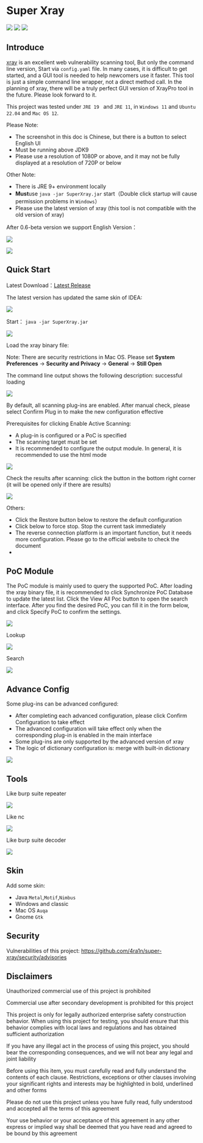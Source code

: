 # Super Xray
[![](https://img.shields.io/github/v/release/4ra1n/super-xray)](https://github.com/4ra1n/super-xray/releases/latest)
![](https://img.shields.io/github/downloads/4ra1n/super-xray/total)
![](https://img.shields.io/badge/Java%20Code%20Lines-4084-orange)

## Introduce

[xray](https://github.com/chaitin/xray) is an excellent web vulnerability scanning tool, But only the command line version, Start via `config.yaml` file. In many cases, it is difficult to get started, and a GUI tool is needed to help newcomers use it faster. This tool is just a simple command line wrapper, not a direct method call. In the planning of xray, there will be a truly perfect GUI version of XrayPro tool in the future. Please look forward to it.

This project was tested under `JRE 19 ` and `JRE 11`, in `Windows 11` and `Ubuntu 22.04` and `Mac OS 12`.

Please Note:
- The screenshot in this doc is Chinese, but there is a button to select English UI
- Must be running above JDK9
- Please use a resolution of 1080P or above, and it may not be fully displayed at a resolution of 720P or below

Other Note:

- There is JRE 9+ environment locally
- **Must**use `java -jar SuperXray.jar` start（Double click startup will cause permission problems in `Windows`）
- Please use the latest version of xray (this tool is not compatible with the old version of xray)

After 0.6-beta version we support English Version：

![](../img/12.png)

![](../img/13.png)

## Quick Start

Latest Download：[Latest Release](https://github.com/4ra1n/super-xray/releases/latest)

The latest version has updated the same skin of IDEA:

![](../img/14.png)

Start： `java -jar SuperXray.jar`

![](../img/01.png)


Load the xray binary file:

Note: There are security restrictions in Mac OS. Please set **System Preferences** -> **Security and Privacy** -> **General** -> **Still Open**

The command line output shows the following description: successful loading

![](../img/02.png)

By default, all scanning plug-ins are enabled. After manual check, please select Confirm Plug in to make the new configuration effective

Prerequisites for clicking Enable Active Scanning:

- A plug-in is configured or a PoC is specified
- The scanning target must be set
- It is recommended to configure the output module. In general, it is recommended to use the html mode

![](../img/03.png)

Check the results after scanning: click the button in the bottom right corner (it will be opened only if there are results)

![](../img/04.png)

Others:

- Click the Restore button below to restore the default configuration
- Click below to force stop. Stop the current task immediately
- The reverse connection platform is an important function, but it needs more configuration. Please go to the official website to check the document
- 
## PoC Module

The PoC module is mainly used to query the supported PoC. After loading the xray binary file, it is recommended to click Synchronize PoC Database to update the latest list. Click the View All Poc button to open the search interface. After you find the desired PoC, you can fill it in the form below, and click Specify PoC to confirm the settings.

![](../img/09.png)

Lookup

![](../img/10.png)

Search

![](../img/11.png)

## Advance Config

Some plug-ins can be advanced configured:

- After completing each advanced configuration, please click Confirm Configuration to take effect
- The advanced configuration will take effect only when the corresponding plug-in is enabled in the main interface
- Some plug-ins are only supported by the advanced version of xray
- The logic of dictionary configuration is: merge with built-in dictionary

![](../img/05.png)

## Tools

Like burp suite repeater

![](../img/06.png)

Like nc

![](../img/07.png)

Like burp suite decoder

![](../img/08.png)

## Skin

Add some skin:
- Java `Metal`,`Motif`,`Nimbus`
- Windows and classic
- Mac OS `Auqa`
- Gnome `Gtk`

## Security

Vulnerabilities of this project: https://github.com/4ra1n/super-xray/security/advisories

## Disclaimers

Unauthorized commercial use of this project is prohibited

Commercial use after secondary development is prohibited for this project

This project is only for legally authorized enterprise safety construction behavior. When using this project for testing, you should ensure that this behavior complies with local laws and regulations and has obtained sufficient authorization

If you have any illegal act in the process of using this project, you should bear the corresponding consequences, and we will not bear any legal and joint liability

Before using this item, you must carefully read and fully understand the contents of each clause. Restrictions, exceptions or other clauses involving your significant rights and interests may be highlighted in bold, underlined and other forms

Please do not use this project unless you have fully read, fully understood and accepted all the terms of this agreement

Your use behavior or your acceptance of this agreement in any other express or implied way shall be deemed that you have read and agreed to be bound by this agreement